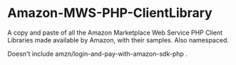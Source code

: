 # Amazon-MWS-PHP-ClientLibrary
A copy and paste of all the Amazon Marketplace Web Service PHP Client Libraries made available by Amazon, with their samples.
Also namespaced.

Doesn't include amzn/login-and-pay-with-amazon-sdk-php .
